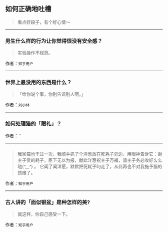 ## 如何正确地吐槽

> 看点好段子，有个好心情～


 
---

### 男生什么样的行为让你觉得很没有安全感？

> 实验操作不规范。


作者：`知乎用户`

---

### 世界上最没用的东西是什么？

> 「给你说个事，你别告诉别人啊。」


作者：`刘小林`

---

### 如何处理猫的「赠礼」？

> 


作者：``

---

### 

> 我家猫也干过一次，我顺手抓了个洋葱放在死耗子旁边，用眼神告诉它：谢主子赏的耗子，臣下无以为报，献此洋葱祝主子万福，请主子务必收好么么哒(*^__^*) 。
> 它闻了闻洋葱，默默把死耗子叼走了，从此再也不对我施予猫的馈赠了。


作者：`知乎用户`

---

### 古人讲的「面似银盆」是种怎样的美?

> 就这样，你自己感受一下。


作者：`知乎用户`
